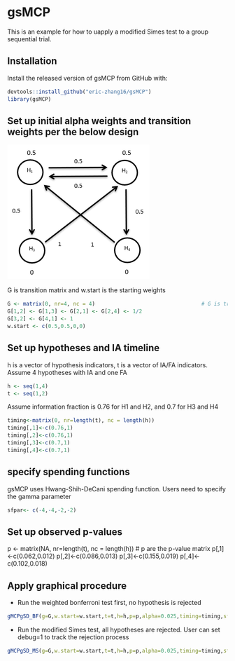 # gsMCP
This is an example for how to uapply a modified Simes test to a group sequential trial. 

## Installation

Install the released version of gsMCP from GitHub with:

``` r
devtools::install_github("eric-zhang16/gsMCP")
library(gsMCP)
```
## Set up initial alpha weights and transition weights per the below design

![Testing Strategy](https://github.com/eric-zhang16/gsMCP/blob/main/design.PNG?raw=true)

G is transition matrix and w.start is the starting weights
``` r
G <- matrix(0, nr=4, nc = 4)                                  # G is transition matrix
G[1,2] <- G[1,3] <- G[2,1] <- G[2,4] <- 1/2
G[3,2] <- G[4,1] <- 1
w.start <- c(0.5,0.5,0,0)       
```
## Set up hypotheses and IA timeline
h is a vector of hypothesis indicators, t is a vector of IA/FA indicators. Assume 4 hypotheses with IA and one FA
``` r
h <- seq(1,4)
t <- seq(1,2)
```
Assume information fraction is 0.76 for H1 and H2, and 0.7 for H3 and H4
``` r
timing<-matrix(0, nr=length(t), nc = length(h))                                                            
timing[,1]<-c(0.76,1)
timing[,2]<-c(0.76,1)
timing[,3]<-c(0.7,1)
timing[,4]<-c(0.7,1)
```
## specify spending functions
gsMCP uses Hwang-Shih-DeCani spending function. Users need to specify the gamma parameter

``` r
sfpar<- c(-4,-4,-2,-2)
```
## Set up observed p-values
p <- matrix(NA, nr=length(t), nc = length(h))   # p are the p-value matrix
p[,1]<-c(0.062,0.012)
p[,2]<-c(0.086,0.013)
p[,3]<-c(0.155,0.019)
p[,4]<-c(0.102,0.018)

## Apply graphical procedure 

* Run the weighted bonferroni test first, no hypothesis is rejected
``` r
gMCPgSD_BF(g=G,w.start=w.start,t=t,h=h,p=p,alpha=0.025,timing=timing,sfpar=sfpar,debug=0)

```
* Run the modified Simes test, all hypotheses are rejected. User can set debug=1 to track the rejection process
``` r
gMCPgSD_MS(g=G,w.start=w.start,t=t,h=h,p=p,alpha=0.025,timing=timing,sfpar=sfpar,debug=0)


```
